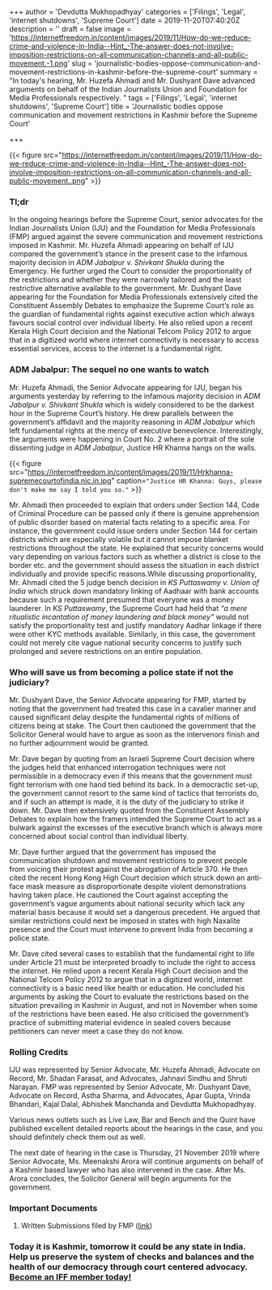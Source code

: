 +++
author = 'Devdutta Mukhopadhyay'
categories = ['Filings', 'Legal', 'internet shutdowns', 'Supreme Court']
date = 2019-11-20T07:40:20Z
description = ''
draft = false
image = 'https://internetfreedom.in/content/images/2019/11/How-do-we-reduce-crime-and-violence-in-India--Hint_-The-answer-does-not-involve-imposition-restrictions-on-all-communication-channels-and-all-public-movement.-1.png'
slug = 'journalistic-bodies-oppose-communication-and-movement-restrictions-in-kashmir-before-the-supreme-court'
summary = "In today's hearing, Mr. Huzefa Ahmadi and Mr. Dushyant Dave advanced arguments on behalf of the Indian Journalists Union and Foundation for Media Professionals respectively. "
tags = ['Filings', 'Legal', 'internet shutdowns', 'Supreme Court']
title = 'Journalistic bodies oppose communication and movement restrictions in Kashmir before the Supreme Court'

+++


{{< figure src="https://internetfreedom.in/content/images/2019/11/How-do-we-reduce-crime-and-violence-in-India--Hint_-The-answer-does-not-involve-imposition-restrictions-on-all-communication-channels-and-all-public-movement..png" >}}

### Tl;dr

In the ongoing hearings before the Supreme Court, senior advocates for the Indian Journalists Union (IJU) and the Foundation for Media Professionals (FMP) argued against the severe communication and movement restrictions imposed in Kashmir. Mr. Huzefa Ahmadi appearing on behalf of IJU compared the government’s stance in the present case to the infamous majority decision in _ADM Jabalpur v. Shivkant Shukla_ during the Emergency. He further urged the Court to consider the proportionality of the restrictions and whether they were narrowly tailored and the least restrictive alternative available to the government. Mr. Dushyant Dave appearing for the Foundation for Media Professionals extensively cited the Constituent Assembly Debates to emphasize the Supreme Court’s role as the guardian of fundamental rights against executive action which always favours social control over individual liberty. He also relied upon a recent Kerala High Court decision and the National Telcom Policy 2012 to argue that in a digitized world where internet connectivity is necessary to access essential services, access to the internet is a fundamental right.

### ADM Jabalpur: The sequel no one wants to watch

Mr. Huzefa Ahmadi, the Senior Advocate appearing for IJU, began his arguments yesterday by referring to the infamous majority decision in _ADM Jabalpur v. Shivkant Shukla_ which is widely considered to be the darkest hour in the Supreme Court’s history. He drew parallels between the government’s affidavit and the majority reasoning in _ADM Jabalpur_ which left fundamental rights at the mercy of executive benevolence. Interestingly, the arguments were happening in Court No. 2 where a portrait of the sole dissenting judge in _ADM Jabalpur_, Justice HR Khanna hangs on the walls.

{{< figure src="https://internetfreedom.in/content/images/2019/11/Hrkhanna-supremecourtofindia.nic.in.jpg" caption=`"Justice HR Khanna: Guys, please don't make me say I told you so."` >}}

Mr. Ahmadi then proceeded to explain that orders under Section 144, Code of Criminal Procedure can be passed only if there is genuine apprehension of public disorder based on material facts relating to a specific area. For instance, the government could issue orders under Section 144 for certain districts which are especially volatile but it cannot impose blanket restrictions throughout the state. He explained that security concerns would vary depending on various factors such as whether a district is close to the border etc. and the government should assess the situation in each district individually and provide specific reasons.While discussing proportionality, Mr. Ahmadi cited the 5 judge bench decision in _KS Puttaswamy v. Union of India_ which struck down mandatory linking of Aadhaar with bank accounts because such a requirement presumed that everyone was a money launderer. In _KS Puttaswamy_, the Supreme Court had held that _“a mere ritualistic incantation of money laundering and black money”_ would not satisfy the proportionality test and justify mandatory Aadhar linkage if there were other KYC methods available. Similarly, in this case, the government could not merely cite vague national security concerns to justify such prolonged and severe restrictions on an entire population.

### Who will save us from becoming a police state if not the judiciary?

Mr. Dushyant Dave, the Senior Advocate appearing for FMP, started by noting that the government had treated this case in a cavalier manner and caused significant delay despite the fundamental rights of millions of citizens being at stake. The Court then cautioned the government that the Solicitor General would have to argue as soon as the intervenors finish and no further adjournment would be granted.

Mr. Dave began by quoting from an Israeli Supreme Court decision where the judges held that enhanced interrogation techniques were not permissible in a democracy even if this means that the government must fight terrorism with one hand tied behind its back. In a democractic set-up, the government cannot resort to the same kind of tactics that terrorists do, and if such an attempt is made, it is the duty of the judiciary to strike it down. Mr. Dave then extensively quoted from the Constituent Assembly Debates to explain how the framers intended the Supreme Court to act as a bulwark against the excesses of the executive branch which is always more concerned about social control than individual liberty.

Mr. Dave further argued that the government has imposed the communication shutdown and movement restrictions to prevent people from voicing their protest against the abrogation of Article 370. He then cited the recent Hong Kong High Court decision which struck down an anti-face mask measure as disproportionate despite violent demonstrations having taken place. He cautioned the Court against accepting the government’s vague arguments about national security which lack any material basis because it would set a dangerous precedent. He argued that similar restrictions could next be imposed in states with high Naxalite presence and the Court must intervene to prevent India from becoming a police state.

Mr. Dave cited several cases to establish that the fundamental right to life under Article 21 must be interpreted broadly to include the right to access the internet. He relied upon a recent Kerala High Court decision and the National Telcom Policy 2012 to argue that in a digitized world, internet connectivity is a basic need like health or education. He concluded his arguments by asking the Court to evaluate the restrictions based on the situation prevailing in Kashmir in August, and not in November when some of the restrictions have been eased. He also criticised the government’s practice of submitting material evidence in sealed covers because petitioners can never meet a case they do not know.

### Rolling Credits

IJU was represented by Senior Advocate, Mr. Huzefa Ahmadi, Advocate on Record, Mr. Shadan Farasat, and Advocates, Jahnavi Sindhu and Shruti Narayan. FMP was represented by Senior Advocate, Mr. Dushyant Dave, Advocate on Record, Astha Sharma, and Advocates, Apar Gupta, Vrinda Bhandari, Kajal Dalal, Abhishek Manchanda and Devdutta Mukhopadhyay.

Various news outlets such as Live Law, Bar and Bench and the Quint have published excellent detailed reports about the hearings in the case, and you should definitely check them out as well.

The next date of hearing in the case is Thursday, 21 November 2019 where Senior Advocate, Ms. Meenakshi Arora will continue arguments on behalf of a Kashmir based lawyer who has also intervened in the case. After Ms. Arora concludes, the Solicitor General will begin arguments for the government. 

### Important Documents

1. Written Submissions filed by FMP ([link](https://drive.google.com/file/d/0B2NvpMoZE5HGc0F0QzU0TnBmQzBOS1ZPSktydzFtWlZNUUlB/view?usp=sharing))

### Today it is Kashmir, tomorrow it could be any state in India. Help us preserve the system of checks and balances and the health of our democracy through court centered advocacy. [Become an IFF member today!](https://internetfreedom.in/donate/)



